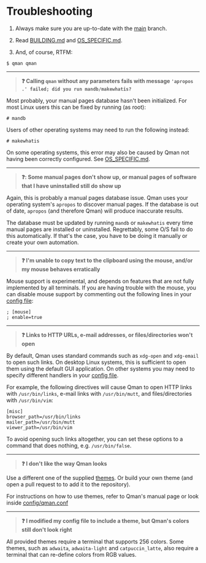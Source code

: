 # Troubleshooting

1. Always make sure you are up-to-date with the
[main](https://github.com/plp13/qman/tree/main) branch.

2. Read [BUILDING.md](BUILDING.md) and [OS_SPECIFIC.md](OS_SPECIFIC.md).

3. And, of course, RTFM:

```
$ qman qman
```

---

> **:question: Calling `qman` without any parameters fails with message
> `'apropos .' failed; did you run mandb/makewhatis?`**

Most probably, your manual pages database hasn't been initialized. For most
Linux users this can be fixed by running (as root):

```
# mandb
```

Users of other operating systems may need to run the following instead:

```
# makewhatis
```

On some operating systems, this error may also be caused by Qman not having been
correctly configured. See [OS_SPECIFIC.md](OS_SPECIFIC.md).

---

> **:question:: Some manual pages don't show up, or manual pages of software
> that I have uninstalled still do show up**

Again, this is probably a manual pages database issue. Qman uses your operating
system's `apropos` to discover manual pages. If the database is out of date,
`apropos` (and therefore Qman) will produce inaccurate results.

The database must be updated by running `mandb` or `makewhatis` every time
manual pages are installed or uninstalled. Regrettably, some O/S fail to do this
automatically. If that's the case, you have to be doing it manually or create
your own automation.

---

> **:question: I'm unable to copy text to the clipboard using the mouse, and/or
> my mouse behaves erratically**

Mouse support is experimental, and depends on features that are not fully
implemented by all terminals. If you are having trouble with the mouse,
you can disable mouse support by commenting out the following lines in your
[config file](BUILDING.md#configuration):

```
; [mouse]
; enable=true
```

---

> **:question: Links to HTTP URLs, e-mail addresses, or files/directories won't
> open**

By default, Qman uses standard commands such as `xdg-open` and `xdg-email` to
open such links. On desktop Linux systems, this is sufficient to open them using
the default GUI application. On other systems you may need to specify different
handlers in your [config file](BUILDING.md#configuration).

For example, the following directives will cause Qman to open HTTP links with
`/usr/bin/links`, e-mail links with `/usr/bin/mutt`, and files/directories with
`/usr/bin/vim`:

```
[misc]
browser_path=/usr/bin/links
mailer_path=/usr/bin/mutt
viewer_path=/usr/bin/vim
```

To avoid opening such links altogether, you can set these options to a command
that does nothing, e.g. `/usr/bin/false`.

---

> **:question: I don't like the way Qman looks**

Use a different one of the supplied [themes](../config/themes). Or build your
own theme (and open a pull request to to add it to the repository).

For instructions on how to use themes, refer to Qman's manual page or look
inside [config/qman.conf](../config/qman.conf)

---

> **:question: I modified my config file to include a theme, but Qman's colors
> still don't look right**

All provided themes require a terminal that supports 256 colors. Some themes,
such as `adwaita`, `adwaita-light` and `catpuccin_latte`, also require a
terminal that can re-define colors from RGB values.
